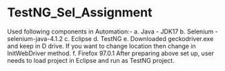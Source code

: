 # TestNG_Sel_Assignment
 Used following components in Automation:- 
 a. Java - JDK17 
 b. Selenium - selenium-java-4.1.2 
 c. Eclipse 
 d. TestNG 
 e. Downloaded geckodriver.exe and keep in D drive. If you want to change location then change in InitWebDriver method. f. Firefox 97.0.1
After preparing above set up, user needs to load project in Eclipse and run as TestNG project.

